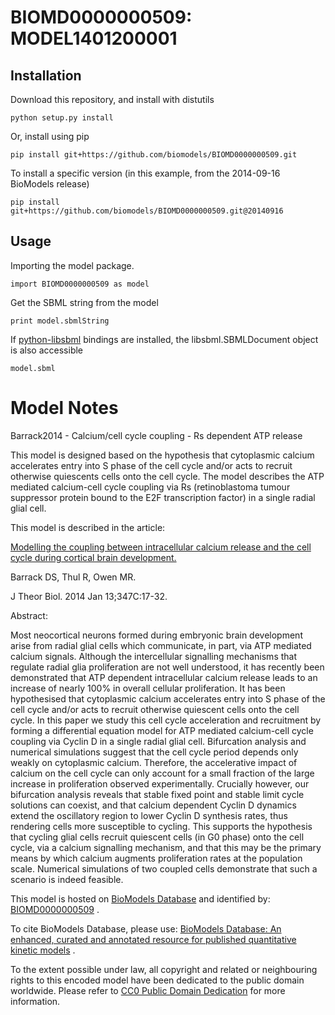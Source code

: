 # BIOMD0000000509: MODEL1401200001

## Installation

Download this repository, and install with distutils

`python setup.py install`

Or, install using pip

`pip install git+https://github.com/biomodels/BIOMD0000000509.git`

To install a specific version (in this example, from the 2014-09-16 BioModels release)

`pip install git+https://github.com/biomodels/BIOMD0000000509.git@20140916`

## Usage

Importing the model package.

`import BIOMD0000000509 as model`

Get the SBML string from the model

`print model.sbmlString`

If [python-libsbml](https://pypi.python.org/pypi/python-libsbml) bindings are
installed, the libsbml.SBMLDocument object is also accessible

`model.sbml`


# Model Notes


Barrack2014 - Calcium/cell cycle coupling - Rs dependent ATP release

This model is designed based on the hypothesis that cytoplasmic calcium
accelerates entry into S phase of the cell cycle and/or acts to recruit
otherwise quiescents cells onto the cell cycle. The model describes the ATP
mediated calcium-cell cycle coupling via Rs (retinoblastoma tumour suppressor
protein bound to the E2F transcription factor) in a single radial glial cell.

This model is described in the article:

[Modelling the coupling between intracellular calcium release and the cell
cycle during cortical brain
development.](http://identifiers.org/pubmed/24434742)

Barrack DS, Thul R, Owen MR.

J Theor Biol. 2014 Jan 13;347C:17-32.

Abstract:

Most neocortical neurons formed during embryonic brain development arise from
radial glial cells which communicate, in part, via ATP mediated calcium
signals. Although the intercellular signalling mechanisms that regulate radial
glia proliferation are not well understood, it has recently been demonstrated
that ATP dependent intracellular calcium release leads to an increase of
nearly 100% in overall cellular proliferation. It has been hypothesised that
cytoplasmic calcium accelerates entry into S phase of the cell cycle and/or
acts to recruit otherwise quiescent cells onto the cell cycle. In this paper
we study this cell cycle acceleration and recruitment by forming a
differential equation model for ATP mediated calcium-cell cycle coupling via
Cyclin D in a single radial glial cell. Bifurcation analysis and numerical
simulations suggest that the cell cycle period depends only weakly on
cytoplasmic calcium. Therefore, the accelerative impact of calcium on the cell
cycle can only account for a small fraction of the large increase in
proliferation observed experimentally. Crucially however, our bifurcation
analysis reveals that stable fixed point and stable limit cycle solutions can
coexist, and that calcium dependent Cyclin D dynamics extend the oscillatory
region to lower Cyclin D synthesis rates, thus rendering cells more
susceptible to cycling. This supports the hypothesis that cycling glial cells
recruit quiescent cells (in G0 phase) onto the cell cycle, via a calcium
signalling mechanism, and that this may be the primary means by which calcium
augments proliferation rates at the population scale. Numerical simulations of
two coupled cells demonstrate that such a scenario is indeed feasible.

This model is hosted on [BioModels Database](http://www.ebi.ac.uk/biomodels/)
and identified by:
[BIOMD0000000509](http://identifiers.org/biomodels.db/BIOMD0000000509) .

To cite BioModels Database, please use: [BioModels Database: An enhanced,
curated and annotated resource for published quantitative kinetic
models](http://identifiers.org/pubmed/20587024) .

To the extent possible under law, all copyright and related or neighbouring
rights to this encoded model have been dedicated to the public domain
worldwide. Please refer to [CC0 Public Domain
Dedication](http://creativecommons.org/publicdomain/zero/1.0/) for more
information.


